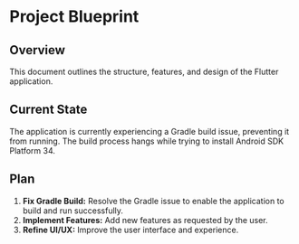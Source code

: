 
# Project Blueprint

## Overview

This document outlines the structure, features, and design of the Flutter application.

## Current State

The application is currently experiencing a Gradle build issue, preventing it from running. The build process hangs while trying to install Android SDK Platform 34.

## Plan

1.  **Fix Gradle Build:** Resolve the Gradle issue to enable the application to build and run successfully.
2.  **Implement Features:** Add new features as requested by the user.
3.  **Refine UI/UX:** Improve the user interface and experience.
